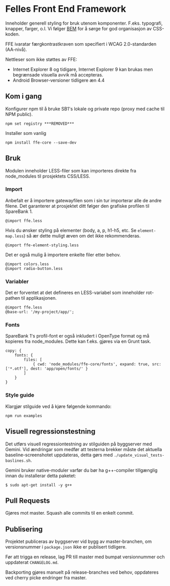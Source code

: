 # Felles Front End Framework
Inneholder generell styling for bruk utenom komponenter. F.eks. typografi, knapper, farger, o.l. Vi følger
[BEM](https://en.bem.info/) for å sørge for god organisasjon av CSS-koden.

FFE ivaratar færgkontrastkraven som specifiert i WCAG 2.0-standarden (AA-nivå).

Nettleser som ikke støttes av FFE:

 * Internet Explorer 8 og tidigare, Internet Explorer 9 kan brukas men begrænsade visuella avvik må accepteras.
 * Android Browser-versioner tidligere æn 4.4

## Kom i gang
Konfigurer npm til å bruke SB1's lokale og private repo (proxy med cache til NPM public).

    npm set registry ***REMOVED***

Installer som vanlig

    npm install ffe-core --save-dev

## Bruk
Modulen inneholder LESS-filer som kan importeres direkte fra node_modules til prosjektets CSS/LESS.

### Import
Anbefalt er å importere gatewayfilen som i sin tur importerar alle de andre filene. Det garanterer at prosjektet ditt følger den grafiske profilen til SpareBank 1.

    @import ffe.less

Hvis du ønsker styling på elementer (body, a, p, h1-h5, etc. Se `element-map.less`) så ær dette muligt  æven om det ikke rekommenderas.

    @import ffe-element-styling.less

Det er også mulig å importere enkelte filer etter behov.

    @import colors.less
    @import radio-button.less

### Variabler
Det er forventet at det defineres en LESS-variabel som inneholder rot-pathen til applikasjonen.

    @import ffe.less
    @base-url: '/my-project/app/';

### Fonts
SpareBank 1's profil-font er også inkludert i OpenType format og må kopieres fra node_modules.
Dette kan f.eks. gjøres via en Grunt task.

    copy: {
        fonts: {
            files: [
                { cwd: 'node_modules/ffe-core/fonts', expand: true, src: ['*.otf'], dest: 'app/open/fonts/' }
            ]
        }
    }

### Style guide
Klargjør stilguide ved å kjøre følgende kommando:

    npm run examples

## Visuell regressionstestning
Det utførs visuell regressiontestning av stilguiden på byggserver med Gemini. Vid ændringar som medfør att testerna
brekker måste det aktuella baseline-screenshotet uppdateras, detta gørs med `./update_visual_tests-baslines.sh`.

Gemini bruker native-moduler varfør du bør ha g++-compiler tillgænglig innan du installerar detta paketet:

    $ sudo apt-get install -y g++

## Pull Requests
Gjøres mot master.
Squash alle commits til en enkelt commit.

## Publisering
Projektet publiceras av byggserver vid bygg av master-branchen, om versionsnummer i `package.json` ikke
er publisert tidligere.

Før att trigga en release, lag PR till master med bumpat versionnummer och uppdaterat `CHANGELOG.md`.

Backporting gjøres manuelt på release-branches ved behov, oppdateres ved cherry picke endringer fra master.
